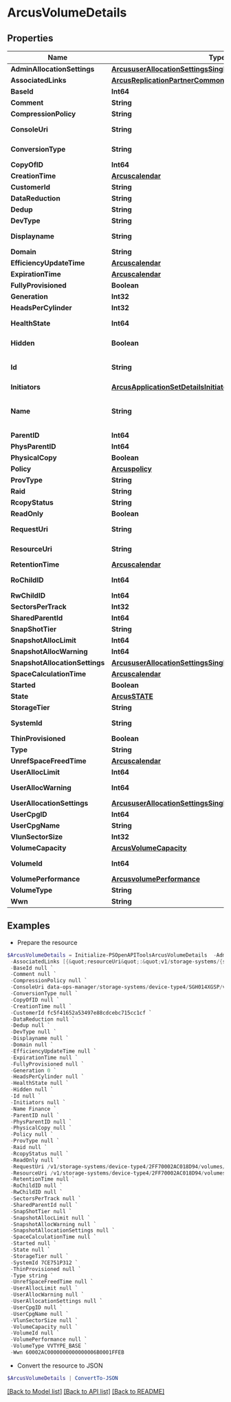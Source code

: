 # ArcusVolumeDetails
## Properties

Name | Type | Description | Notes
------------ | ------------- | ------------- | -------------
**AdminAllocationSettings** | [**ArcususerAllocationSettingsSingle**](ArcususerAllocationSettingsSingle.md) |  | [optional] 
**AssociatedLinks** | [**ArcusReplicationPartnerCommonFieldsAssociatedLinksInner[]**](ArcusReplicationPartnerCommonFieldsAssociatedLinksInner.md) | Associated Links | [optional] 
**BaseId** | **Int64** | snapshot Tdvv Size | [optional] 
**Comment** | **String** | Comments | [optional] 
**CompressionPolicy** | **String** | Compression Policy | [optional] 
**ConsoleUri** | **String** | consoleUri for detailed storage object | [optional] 
**ConversionType** | **String** | Conversion Type of Volume | [optional] 
**CopyOfID** | **Int64** | Copy of Id | [optional] 
**CreationTime** | [**Arcuscalendar**](Arcuscalendar.md) |  | [optional] 
**CustomerId** | **String** | customerId | [optional] 
**DataReduction** | **String** | Data Reduction type | [optional] 
**Dedup** | **String** | Dedup | [optional] 
**DevType** | **String** | Device Type | [optional] 
**Displayname** | **String** | Display name of the volume | [optional] 
**Domain** | **String** | Domain of the volume | [optional] 
**EfficiencyUpdateTime** | [**Arcuscalendar**](Arcuscalendar.md) |  | [optional] 
**ExpirationTime** | [**Arcuscalendar**](Arcuscalendar.md) |  | [optional] 
**FullyProvisioned** | **Boolean** |  | [optional] 
**Generation** | **Int32** | generation | [optional] 
**HeadsPerCylinder** | **Int32** | Heads per Cylinder | [optional] 
**HealthState** | **Int64** | Health status of the Volume. | [optional] 
**Hidden** | **Boolean** | Flag to know if the Volume is hidden or not | [optional] 
**Id** | **String** | UUID string uniquely identifying the storage system object. | [optional] 
**Initiators** | [**ArcusApplicationSetDetailsInitiatorsInner[]**](ArcusApplicationSetDetailsInitiatorsInner.md) | Initiator details | [optional] 
**Name** | **String** | A user friendly name to identify the storage system volume (resourceName). | [optional] 
**ParentID** | **Int64** | Parent Id | [optional] 
**PhysParentID** | **Int64** | physical Parent Id | [optional] 
**PhysicalCopy** | **Boolean** |  | [optional] 
**Policy** | [**Arcuspolicy**](Arcuspolicy.md) |  | [optional] 
**ProvType** | **String** | Description | [optional] 
**Raid** | **String** | Raid | [optional] 
**RcopyStatus** | **String** | RemoteCopy Status | [optional] 
**ReadOnly** | **Boolean** |  | [optional] 
**RequestUri** | **String** | requestUri for detailed volume object | [optional] 
**ResourceUri** | **String** | resourceUri for detailed volume object | [optional] 
**RetentionTime** | [**Arcuscalendar**](Arcuscalendar.md) |  | [optional] 
**RoChildID** | **Int64** | RO child id. This field is deprecated. | [optional] 
**RwChildID** | **Int64** | This field is deprecated. | [optional] 
**SectorsPerTrack** | **Int32** | Sector per Track | [optional] 
**SharedParentId** | **Int64** | Shared Parent Id | [optional] 
**SnapShotTier** | **String** | Snapshot Tier | [optional] 
**SnapshotAllocLimit** | **Int64** | Snapshot alloc limit | [optional] 
**SnapshotAllocWarning** | **Int64** | Snapshot alloc Warning | [optional] 
**SnapshotAllocationSettings** | [**ArcususerAllocationSettingsSingle**](ArcususerAllocationSettingsSingle.md) |  | [optional] 
**SpaceCalculationTime** | [**Arcuscalendar**](Arcuscalendar.md) |  | [optional] 
**Started** | **Boolean** |  | [optional] 
**State** | [**ArcusSTATE**](ArcusSTATE.md) |  | [optional] 
**StorageTier** | **String** | Storage Tier | [optional] 
**SystemId** | **String** | SystemUid/serialNumber of the array. | [optional] 
**ThinProvisioned** | **Boolean** | Description | [optional] 
**Type** | **String** | type | [optional] 
**UnrefSpaceFreedTime** | [**Arcuscalendar**](Arcuscalendar.md) |  | [optional] 
**UserAllocLimit** | **Int64** | User alloc limit | [optional] 
**UserAllocWarning** | **Int64** | User alloc space limit warning | [optional] 
**UserAllocationSettings** | [**ArcususerAllocationSettingsSingle**](ArcususerAllocationSettingsSingle.md) |  | [optional] 
**UserCpgID** | **Int64** | User CPG Id | [optional] 
**UserCpgName** | **String** | User CPG Name | [optional] 
**VlunSectorSize** | **Int32** | VLUN sector size | [optional] 
**VolumeCapacity** | [**ArcusVolumeCapacity**](ArcusVolumeCapacity.md) |  | [optional] 
**VolumeId** | **Int64** | Numeric ID of the resource | [optional] 
**VolumePerformance** | [**ArcusvolumePerformance**](ArcusvolumePerformance.md) |  | [optional] 
**VolumeType** | **String** | VV Type | [optional] 
**Wwn** | **String** | Volume wwn. | [optional] 

## Examples

- Prepare the resource
```powershell
$ArcusVolumeDetails = Initialize-PSOpenAPIToolsArcusVolumeDetails  -AdminAllocationSettings null `
 -AssociatedLinks [{&quot;resourceUri&quot;:&quot;v1/storage-systems/{systemUid}/contollers&quot;,&quot;type&quot;:&quot;controllers&quot;},{&quot;resourceUri&quot;:&quot;v1/storage-systems/{systemUid}/shelves&quot;,&quot;type&quot;:&quot;shelves&quot;},{&quot;resourceUri&quot;:&quot;v1/storage-systems/{systemUid}/disks&quot;,&quot;type&quot;:&quot;disks&quot;},{&quot;resourceUri&quot;:&quot;v1/storage-systems/{systemUid}/storage-ports&quot;,&quot;type&quot;:&quot;storage-ports&quot;},{&quot;resourceUri&quot;:&quot;v1/storage-systems/{systemUid}/storage-devices-settings&quot;,&quot;type&quot;:&quot;storage-devices-settings&quot;},{&quot;resourceUri&quot;:&quot;v1/storage-systems/{systemUid}/storage-pools&quot;,&quot;type&quot;:&quot;storage-pools&quot;},{&quot;resourceUri&quot;:&quot;v1/storage-systems/{systemUid}/volume-sets&quot;,&quot;type&quot;:&quot;volume-sets&quot;},{&quot;resourceUri&quot;:&quot;v1/storage-systems/{systemUid}/host-groups&quot;,&quot;type&quot;:&quot;host-groups&quot;}] `
 -BaseId null `
 -Comment null `
 -CompressionPolicy null `
 -ConsoleUri data-ops-manager/storage-systems/device-type4/SGH014XGSP/volumes/{uid} `
 -ConversionType null `
 -CopyOfID null `
 -CreationTime null `
 -CustomerId fc5f41652a53497e88cdcebc715cc1cf `
 -DataReduction null `
 -Dedup null `
 -DevType null `
 -Displayname null `
 -Domain null `
 -EfficiencyUpdateTime null `
 -ExpirationTime null `
 -FullyProvisioned null `
 -Generation 0 `
 -HeadsPerCylinder null `
 -HealthState null `
 -Hidden null `
 -Id null `
 -Initiators null `
 -Name Finance `
 -ParentID null `
 -PhysParentID null `
 -PhysicalCopy null `
 -Policy null `
 -ProvType null `
 -Raid null `
 -RcopyStatus null `
 -ReadOnly null `
 -RequestUri /v1/storage-systems/device-type4/2FF70002AC018D94/volumes/{uid} `
 -ResourceUri /v1/storage-systems/device-type4/2FF70002AC018D94/volumes/{uid} `
 -RetentionTime null `
 -RoChildID null `
 -RwChildID null `
 -SectorsPerTrack null `
 -SharedParentId null `
 -SnapShotTier null `
 -SnapshotAllocLimit null `
 -SnapshotAllocWarning null `
 -SnapshotAllocationSettings null `
 -SpaceCalculationTime null `
 -Started null `
 -State null `
 -StorageTier null `
 -SystemId 7CE751P312 `
 -ThinProvisioned null `
 -Type string `
 -UnrefSpaceFreedTime null `
 -UserAllocLimit null `
 -UserAllocWarning null `
 -UserAllocationSettings null `
 -UserCpgID null `
 -UserCpgName null `
 -VlunSectorSize null `
 -VolumeCapacity null `
 -VolumeId null `
 -VolumePerformance null `
 -VolumeType VVTYPE_BASE `
 -Wwn 60002AC0000000000000006B0001FFEB
```

- Convert the resource to JSON
```powershell
$ArcusVolumeDetails | ConvertTo-JSON
```

[[Back to Model list]](../README.md#documentation-for-models) [[Back to API list]](../README.md#documentation-for-api-endpoints) [[Back to README]](../README.md)

